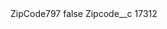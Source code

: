 <?xml version="1.0" encoding="UTF-8"?>
<CustomMetadata xmlns="http://soap.sforce.com/2006/04/metadata" xmlns:xsi="http://www.w3.org/2001/XMLSchema-instance" xmlns:xsd="http://www.w3.org/2001/XMLSchema">
    <label>ZipCode797</label>
    <protected>false</protected>
    <values>
        <field>Zipcode__c</field>
        <value xsi:type="xsd:string">17312</value>
    </values>
</CustomMetadata>
